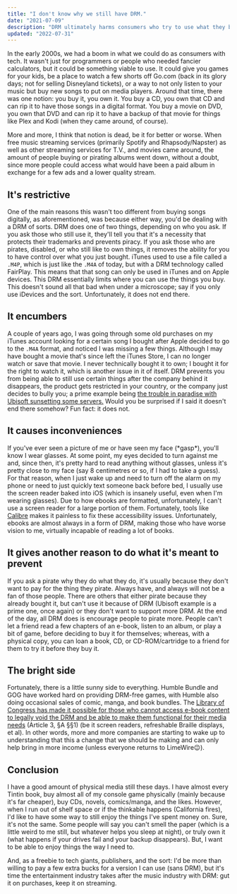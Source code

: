 ```yaml
---
title: "I don't know why we still have DRM."
date: "2021-07-09"
description: "DRM ultimately harms consumers who try to use what they buy."
updated: "2022-07-31"
---
```


In the early 2000s, we had a boom in what we could do as consumers with tech. It wasn't just for programmers or people who needed fancier calculators, but it could be something viable to use. It could give you games for your kids, be a place to watch a few shorts off Go.com (back in its glory days; not for selling Disneyland tickets), or a way to not only listen to your music but buy new songs to put on media players. Around that time, there was one notion: you buy it, you own it. You buy a CD, you own that CD and can rip it to have those songs in a digital format. You buy a movie on DVD, you own that DVD and can rip it to have a backup of that movie for things like Plex and Kodi (when they came around, of course).

More and more, I think that notion is dead, be it for better or worse. When free music streaming services (primarily Spotify and Rhapsody/Napster) as well as other streaming services for T.V., and movies came around, the amount of people buying or pirating albums went down, without a doubt, since more people could access what would have been a paid album in exchange for a few ads and a lower quality stream.

## It's restrictive
One of the main reasons this wasn't too different from buying songs digitally, as aforementioned, was because either way, you'd be dealing with a DRM of sorts. DRM does one of two things, depending on who you ask. If you ask those who still use it, they'll tell you that it's a necessity that protects their trademarks and prevents piracy. If you ask those who are pirates, disabled, or who still like to own things, it removes the ability for you to have control over what you just bought. iTunes used to use a file called a `.M4P`, which is just like the `.M4A` of today, but with a DRM technology called FairPlay. This means that that song can only be used in iTunes and on Apple devices. This DRM essentially limits where you can use the things you buy. This doesn't sound all that bad when under a microscope; say if you only use iDevices and the sort. Unfortunately, it does not end there.

## It encumbers
A couple of years ago, I was going through some old purchases on my iTunes account looking for a certain song I bought after Apple decided to go to the `.M4A` format, and noticed I was missing a few things. Although I may have bought a movie that's since left the iTunes Store, I can no longer watch or save that movie. I never technically bought it to own; I bought it for the right to watch it, which is another issue in it of itself. DRM prevents you from being able to still use certain things after the company behind it disappears, the product gets restricted in your country, or the company just decides to bully you; a prime example being [the trouble in paradise with Ubisoft sunsetting some servers.](https://kotaku.com/ubisoft-screws-up-drm-servers-then-somehow-makes-thing-1847232712) Would you be surprised if I said it doesn't end there somehow? Fun fact: it does not.

## It causes inconveniences
If you've ever seen a picture of me or have seen my face (\*gasp\*), you'll know I wear glasses. At some point, my eyes decided to turn against me and, since then, it's pretty hard to read anything without glasses, unless it's pretty close to my face (say 8 centimetres or so, if I had to take a guess). For that reason, when I just wake up and need to turn off the alarm on my phone or need to just quickly text someone back before bed, I usually use the screen reader baked into iOS (which is insanely useful, even when I'm wearing glasses). Due to how ebooks are formatted, unfortunately, I can't use a screen reader for a large portion of them. Fortunately, tools like [Calibre](https://calibre-ebook.com/) makes it painless to fix these accessibility issues. Unfortunately, ebooks are almost always in a form of DRM, making those who have worse vision to me, virtually incapable of reading a lot of books.

## It gives another reason to do what it's meant to prevent
If you ask a pirate why they do what they do, it's usually because they don't want to pay for the thing they pirate. Always have, and always will not be a fan of those people. There are others that either pirate because they already bought it, but can't use it because of DRM (Ubisoft example is a prime one, once again) or they don't want to support more DRM. At the end of the day, all DRM does is encourage people to pirate more. People can't let a friend read a few chapters of an e-book, listen to an album, or play a bit of game, before deciding to buy it for themselves; whereas, with a physical copy, you can loan a book, CD, or CD-ROM/cartridge to a friend for them to try it before they buy it.

## The bright side
Fortunately, there is a little sunny side to everything. Humble Bundle and GOG have worked hard on providing DRM-free games, with Humble also doing occasional sales of comic, manga, and book bundles. The [Library of Congress has made it possible for those who cannot access e-book content to legally void the DRM and be able to make them functional for their media needs](https://www.federalregister.gov/documents/2018/10/26/2018-23241/exemption-to-prohibition-on-circumvention-of-copyright-protection-systems-for-access-control) (Article 3, §A §§1) (be it screen readers, refreshable Braille displays, et al). In other words, more and more companies are starting to wake up to understanding that this a change that we should be making and can only help bring in more income (unless everyone returns to LimeWire:wink:).

## Conclusion
I have a good amount of physical media still these days. I have almost every Tintin book, buy almost all of my console game physically (mainly because it's far cheaper), buy CDs, novels, comics/manga, and the likes. However, when I run out of shelf space or if the thinkable happens (California fires), I'd like to have some way to still enjoy the things I've spent money on. Sure, it's not the same. Some people will say you can't smell the paper (which is a little weird to me still, but whatever helps you sleep at night), or truly own it (what happens if your drives fail and your backup disappears). But, I want to be able to enjoy things the way I need to.

And, as a freebie to tech giants, publishers, and the sort: I'd be more than willing to pay a few extra bucks for a version I can use (sans DRM), but it's time the entertainment industry takes after the music industry with DRM: gut it on purchases, keep it on streaming.


